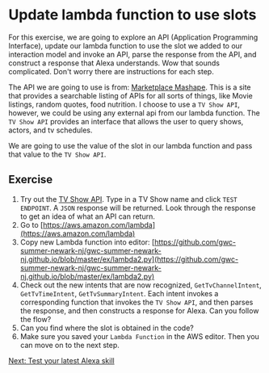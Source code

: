 # Update lambda function to use slots

For this exercise, we are going to explore an API (Application Programming Interface), update our lambda function to use the slot we added to our interaction model and invoke an API, 
parse the response from the API, and construct a response that Alexa understands. Wow that sounds complicated. Don't worry there are instructions for each step. 

The API we are going to use is from: [Marketplace Mashape](https://market.mashape.com/dashboard). This is a site that provides a searchable listing of APIs for all sorts of things, like Movie listings, random quotes, food nutrition. I choose to use a `TV Show API`, however, we could be using any external api from our lambda function.
The `TV Show API` provides an interface that allows the user to query shows, actors, and tv schedules.

We are going to use the value of the slot in our lambda function and pass that value to the `TV Show API`.

## Exercise
1. Try out the  [TV Show API]({https://market.mashape.com/tvjan/tvmaze). Type in a TV Show name and click `TEST ENDPOINT`. A `JSON` response will be returned. Look through the response to get an idea of what an API can return. 
1. Go to [https://aws.amazon.com/lambda](https://aws.amazon.com/lambda)
2. Copy new Lambda function into editor: [https://github.com/gwc-summer-newark-nj/gwc-summer-newark-nj.github.io/blob/master/ex/lambda2.py](https://github.com/gwc-summer-newark-nj/gwc-summer-newark-nj.github.io/blob/master/ex/lambda2.py)
3. Check out the new intents that are now recognized, `GetTvChannelIntent`, `GetTvTimeIntent`, `GetTvSummaryIntent`. Each intent invokes a corresponding function that invokes the `TV Show API`, and then parses the response, and then constructs a response for Alexa. Can you follow the flow?
5. Can you find where the slot is obtained in the code?  
4. Make sure you saved your `Lambda Function` in the AWS editor. Then you can move on to the next step.

[Next: Test your latest Alexa skill](test2.md)
